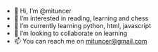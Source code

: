 - 👋 Hi, I’m @mituncer
- 👀 I’m interested in reading, learning and chess
- 🌱 I’m currently learning python, html, javascript
- 💞️ I’m looking to collaborate on learning
- 📫 You can reach me on mituncer@gmail.com

<!---
mituncer/mituncer is a ✨ special ✨ repository because its `README.md` (this file) appears on your GitHub profile.
You can click the Preview link to take a look at your changes.
--->
